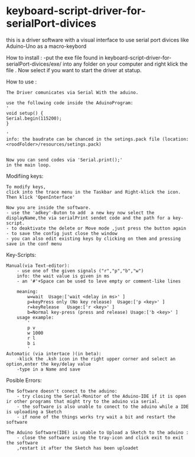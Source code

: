 # keyboard-script-driver-for-serialPort-divices
this is a driver software with a visual interface to use serial port divices like Aduino-Uno as a macro-keybord

How to install :
    -put the exe file found in keyboard-script-driver-for-serialPort-divices/exe/
     into any folder on your computer and right klick the file .
     Now select if you want to start the driver at statup.

How to use :

    The Driver comunicates via Serial With the aduino.

    use the following code inside the AduinoProgram:
    '
    void setup() {
    Serial.begin(115200);
    }

    '
    info: the baudrate can be chanced in the setings.pack file (location: <roodFolder>/resources/setings.pack)


    Now you can send codes via 'Serial.print();'
    in the main loop.


Modifiing keys:


    To modify keys,
    click into the trace menu in the Taskbar and Right-klick the icon.
    Then klick 'OpenInterface'

    Now you are inside the software.
    - use the 'adkey'-Buton to add  a new key now select the displayName,the via serialPrint sendet code and the path for a key-script.
    - to deaktivate the delete or Move mode ,just press the button again
    - to save the config just close the window
    - you can also edit existing keys by clicking on them and pressing save in the conf menu

Key-Scripts:

    Manual(via Text-editor):
        - use one of the given signals ("r","p","b","w")
        info: the wait value is given in ms
        - an '#'+Space can be used to leve empty or comment-like lines

        meaning:
            w=wait  Usage:['wait <delay in ms>' ]
            p=keyPress only (No key release)  Usage:['p <key>' ]
            r=keyRelease   Usage:['r <key>' ]
            b=Normal key-press (press and release) Usage:['b <key>' ]
        usage example:
            '
            p v
            w 1000
            r l
            b i
            '
    Automatic (via intertace )(in beta):
        -klick the .ksh icon in the right upper corner and select an option,enter the key/delay value
        -type in a Name and save


Posible Errors:

    The Software doesn't conect to the aduino:
        - try closing the Serial-Monitor of the Aduino-IDE if it is open ir other programs that might try to the aduino via serial.
        - the software is also unable to conect to the aduino while a IDE is uploading a Sketch
        - if none of the things works try wait a bit and restart the software

    The Aduino Software(IDE) is unable to Upload a Sketch to the aduino :
        - close the software using the tray-icon and click exit to exit the software
        ,restart it after the Sketch has been uploadet


